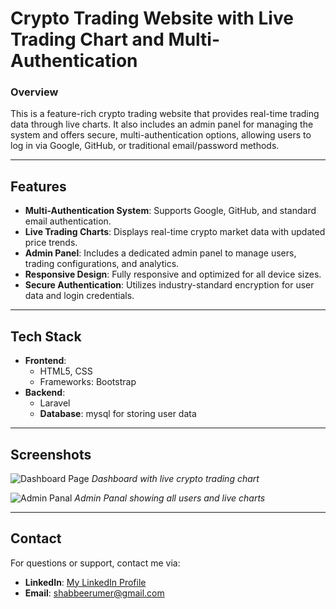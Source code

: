 
# **Crypto Trading Website with Live Trading Chart and Multi-Authentication**

### **Overview**
This is a feature-rich crypto trading website that provides real-time trading data through live charts. It also includes an admin panel for managing the system and offers secure, multi-authentication options, allowing users to log in via Google, GitHub, or traditional email/password methods.

---

## **Features**
- **Multi-Authentication System**: Supports Google, GitHub, and standard email authentication.
- **Live Trading Charts**: Displays real-time crypto market data with updated price trends.
- **Admin Panel**: Includes a dedicated admin panel to manage users, trading configurations, and analytics.
- **Responsive Design**: Fully responsive and optimized for all device sizes.
- **Secure Authentication**: Utilizes industry-standard encryption for user data and login credentials.

---

## **Tech Stack**
- **Frontend**: 
  - HTML5, CSS
  - Frameworks: Bootstrap
- **Backend**:
  - Laravel
  - **Database**: mysql for storing user data

---

## **Screenshots**

![Dashboard Page](https://github.com/user-attachments/assets/1e73f2f4-e817-4694-9d02-646603b64bf9)
*Dashboard with live crypto trading chart*

![Admin Panal](https://github.com/user-attachments/assets/aa83af09-f783-4848-aa6e-fee44a36028f)
*Admin Panal showing all users and live charts*

---

## **Contact**
For questions or support, contact me via:
- **LinkedIn**: [My LinkedIn Profile](https://linkedin.com/in/umer-shabbeer)
- **Email**: shabbeerumer@gmail.com

